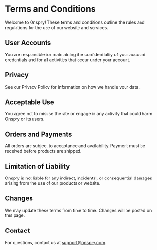 # Terms and Conditions

Welcome to Onspry! These terms and conditions outline the rules and regulations for the use of our website and services.

## User Accounts

You are responsible for maintaining the confidentiality of your account credentials and for all activities that occur under your account.

## Privacy

See our [Privacy Policy](/privacy) for information on how we handle your data.

## Acceptable Use

You agree not to misuse the site or engage in any activity that could harm Onspry or its users.

## Orders and Payments

All orders are subject to acceptance and availability. Payment must be received before products are shipped.

## Limitation of Liability

Onspry is not liable for any indirect, incidental, or consequential damages arising from the use of our products or website.

## Changes

We may update these terms from time to time. Changes will be posted on this page.

## Contact

For questions, contact us at support@onspry.com.
